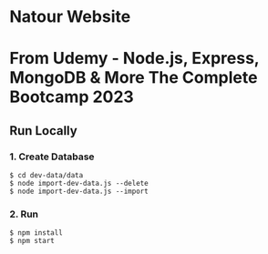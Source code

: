 # Natour Website

# From Udemy - Node.js, Express, MongoDB & More The Complete Bootcamp 2023
## Run Locally

### 1. Create Database

```
$ cd dev-data/data
$ node import-dev-data.js --delete
$ node import-dev-data.js --import
```

### 2. Run

```
$ npm install
$ npm start
```

